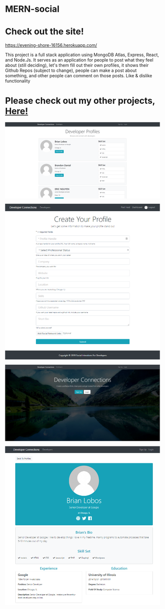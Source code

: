 # MERN-social
# Check out the site!
https://evening-shore-16156.herokuapp.com/

This project is a full stack application using MongoDB Atlas, Express, React, and Node.Js.
It serves as an application for people to post what they feel about (still deciding), let's them fill out their own profiles,
it shows their Github Repos (subject to change), people can make a post about something, and other people can comment on those posts.
Like & dislike functionality

# Please check out my other projects, [Here!](https://github.com/enguyen93)

![Developers Page](https://github.com/enguyen93/MERN-social/blob/master/client/src/img/Developers.png?raw=true)

![Profile Creation Page](https://github.com/enguyen93/MERN-social/blob/master/client/src/img/dashboard.png?raw=true)

![Landing Page](https://github.com/enguyen93/MERN-social/blob/master/client/src/img/landing.jpg?raw=true)

![Profile Page](https://github.com/enguyen93/MERN-social/blob/master/client/src/img/profile.png?raw=true)
